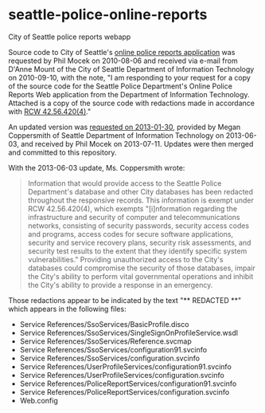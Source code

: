 seattle-police-online-reports
=============================

City of Seattle police reports webapp

Source code to City of Seattle's [online police reports application][1] was
requested by Phil Mocek on 2010-08-06 and received via e-mail from D'Anne Mount
of the City of Seattle Department of Information Technology on 2010-09-10, with
the note, "I am responding to your request for a copy of the source code for
the Seattle Police Department's Online Police Reports Web application from the
Department of Information Technology.  Attached is a copy of the source code
with redactions made in accordance with [RCW 42.56.420(4)][2]."

An updated version was [requested on 2013-01-30][3], provided by Megan
Coppersmith of Seattle Department of Information Technology on 2013-06-03, and
received by Phil Mocek on 2013-07-11.  Updates were then merged and committed
to this repository.

With the 2013-06-03 update, Ms. Coppersmith wrote:

> Information that would provide access to the Seattle Police Department's
> database and other City databases has been redacted throughout the responsive
> records. This information is exempt under RCW 42.56.420(4), which exempts
> "[i]nformation regarding the infrastructure and security of computer and
> telecommunications networks, consisting of security passwords, security
> access codes and programs, access codes for secure software applications,
> security and service recovery plans, security risk assessments, and security
> test results to the extent that they identify specific system
> vulnerabilities." Providing unauthorized access to the City's databases could
> compromise the security of those databases, impair the City's ability to
> perform vital governmental operations and inhibit the City's ability to
> provide a response in an emergency.

Those redactions appear to be indicated by the text "** REDACTED **" which
appears in the following files:

  * Service References/SsoServices/BasicProfile.disco
  * Service References/SsoServices/SingleSignOnProfileService.wsdl
  * Service References/SsoServices/Reference.svcmap
  * Service References/SsoServices/configuration91.svcinfo
  * Service References/SsoServices/configuration.svcinfo
  * Service References/UserProfileServices/configuration91.svcinfo
  * Service References/UserProfileServices/configuration.svcinfo
  * Service References/PoliceReportServices/configuration91.svcinfo
  * Service References/PoliceReportServices/configuration.svcinfo
  * Web.config


 [1]: <http://www.seattle.gov/police/records/>
      (Seattle Police Department: View Police Reports Online)
 [2]: <http://apps.leg.wa.gov/rcw/default.aspx?cite=42.56.420>
      (RCW Title 42 > Chapter 42.56 > Section 42.56.420: Security)
 [3]: <https://www.muckrock.com/foi/seattle-69/source-code-for-seattle-police-dept-online-police-reports-application-2633/>
      (MuckRock: FOI Request: Source code for Seattle Police Dept Online Police Reports application)
